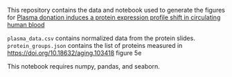 This repository contains the data and notebook used to generate the figures for 
[Plasma donation induces a protein expression profile shift in circulating human blood](https://doi.org/...)

`plasma_data.csv` contains normalized data from the protein slides.
`protein_groups.json` contains the list of proteins measured in https://doi.org/10.18632/aging.103418 figure 5e

This notebook requires numpy, pandas, and seaborn.
